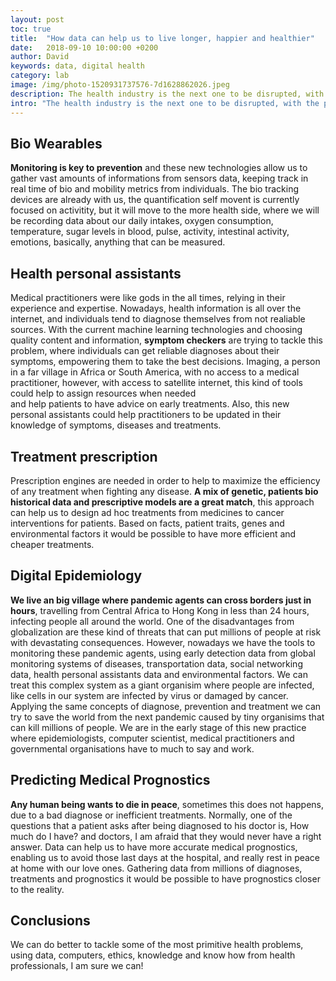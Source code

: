 ```yaml
---
layout: post
toc: true
title:  "How data can help us to live longer, happier and healthier"
date:   2018-09-10 10:00:00 +0200
author: David
keywords: data, digital health
category: lab
image: /img/photo-1520931737576-7d1628862026.jpeg
description: The health industry is the next one to be disrupted, with the paradigms of storing and processing data, in the coming years we are going to see a wave of new products...
intro: "The health industry is the next one to be disrupted, with the paradigms of storing and processing data, in the coming years we are going to see a wave of new products and services based on health data. From early stage diagnose to the end of our lives, helping us to live longer, happier and healthier."
---
```


## **Bio Wearables**

**Monitoring is key to prevention** and these new technologies allow us to gather vast amounts of informations from sensors data, keeping track in real time of bio and mobility metrics from individuals. The bio tracking devices are already with us, the quantification self movent is currently focused on activitity, but it will move to the more health side, where we will be recording data about our daily intakes, oxygen consumption, temperature, sugar levels in blood, pulse, activity, intestinal activity, emotions, basically, anything that can be measured.

## **Health personal assistants**

Medical practitioners were like gods in the all times, relying in their experience and expertise. Nowadays, health information is all over the internet, and individuals tend to diagnose themselves from not realiable sources. With the current machine learning technologies and choosing quality content and information, **symptom checkers** are trying to tackle this problem, where individuals can get reliable diagnoses about their symptoms, empowering them to take the best decisions. Imaging, a person in a far village in Africa or South America, with no access to a medical practitioner, however, with access to satellite internet, this kind of tools could help to assign resources when needed and help patients to have advice on early treatments. Also, this new personal assistants could help practitioners to be updated in their knowledge of symptoms, diseases and treatments.

## **Treatment prescription**

Prescription engines are needed in order to help to maximize the efficiency of any treatment when fighting any disease. **A mix of genetic, patients bio historical data and prescriptive models are a great match**, this approach can help us to design ad hoc treatments from medicines to cancer interventions for patients. Based on facts, patient traits, genes and environmental factors it would be possible to have more efficient and cheaper treatments.

## **Digital Epidemiology**

**We live an big village where pandemic agents can cross borders just in hours**, travelling from Central Africa to Hong Kong in less than 24 hours, infecting people all around the world. One of the disadvantages from globalization are these kind of threats that can put millions of people at risk with devastating consequences. However, nowadays we have the tools to monitoring these pandemic agents, using early detection data from global monitoring systems of diseases, transportation data, social networking data, health personal assistants data and environmental factors. We can treat this complex system as a giant organisim where people are infected, like cells in our system are infected by virus or damaged by cancer. Applying the same concepts of diagnose, prevention and treatment we can try to save the world from the next pandemic caused by tiny organisims that can kill millions of people. We are in the early stage of this new practice where epidemiologists, computer scientist, medical practitioners and governmental organisations have to much to say and work.

## **Predicting Medical Prognostics**

**Any human being wants to die in peace**, sometimes this does not happens, due to a bad diagnose or inefficient treatments. Normally, one of the questions that a patient asks after being diagnosed to his doctor is, How much do I have? and doctors, I am afraid that they would never have a right answer. Data can help us to have more accurate medical prognostics, enabling us to avoid those last days at the hospital, and really rest in peace at home with our love ones. Gathering data from millions of diagnoses, treatments and prognostics it would be possible to have prognostics closer to the reality.

## **Conclusions**

We can do better to tackle some of the most primitive health problems, using data, computers, ethics, knowledge and know how from health professionals, I am sure we can!
